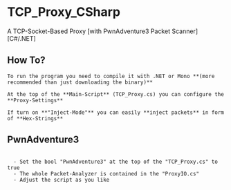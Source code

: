 # TCP_Proxy_CSharp
A TCP-Socket-Based Proxy [with PwnAdventure3 Packet Scanner] [C#/.NET]


## How To?

```
To run the program you need to compile it with .NET or Mono **(more recommended than just downloading the binary)**

At the top of the **Main-Script** (TCP_Proxy.cs) you can configure the **Proxy-Settings**

If turn on **"Inject-Mode"** you can easily **inject packets** in form of **Hex-Strings**

```

## PwnAdventure3

```

  - Set the bool "PwnAdventure3" at the top of the "TCP_Proxy.cs" to true
  - The whole Packet-Analyzer is contained in the "ProxyIO.cs"
  - Adjust the script as you like

```
